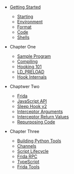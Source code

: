 * [Getting Started](README)
  - [Starting](0-getting-started/starting)
  - [Environment](0-getting-started/environment)
  - [Format](0-getting-started/format)
  - [Code](0-getting-started/code)
  - [Shells](0-getting-started/shells)

* Chapter One
  - [Sample Program](1-chapter-1/sample-app)
  - [Compiling](1-chapter-1/compiling)
  - [Hooking 101](1-chapter-1/hooking)
  - [LD_PRELOAD](1-chapter-1/ld_preload)
  - [Hook Internals](1-chapter-1/internals)

* Chaptwer Two
  - [Frida](2-chapter-2/frida)
  - [JavaScript API](2-chapter-2/javascript)
  - [Sleep Hook v2](2-chapter-2/sleep)
  - [Interceptor Arguments](2-chapter-2/arguments)
  - [Interceptor Return Values](2-chapter-2/return)
  - [Repurposing Code](2-chapter-2/repurposing)

* Chapter Three
  - [Building Python Tools](3-chapter-3/tools)
  - [Channels](3-chapter-3/channels)
  - [Script Lifecycle](3-chapter-3/lifecycle)
  - [Frida RPC](3-chapter-3/rpc)
  - [TypeScript](3-chapter-3/typescript)
  - [Frida Tools](3-chapter-3/frida-tools)
